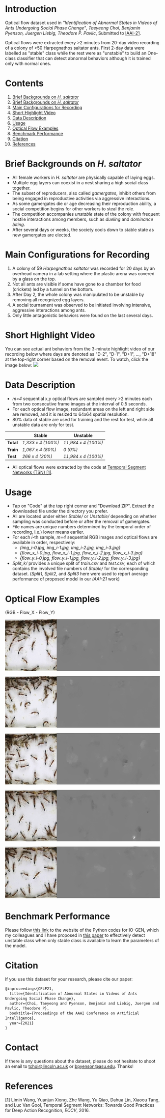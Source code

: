 <!-- # OpticalFlows_HsAnts -->


# Introduction
Optical flow dataset used in 
*"Identification of Abnormal States in Videos of Ants Undergoing Social Phase Change"*,
*Taeyeong Choi, Benjamin Pyenson, Juergen Liebig, Theodore P. Pavlic*, 
Submitted to [IAAI-21](https://aaai.org/Conferences/AAAI-21/iaai-21-call/). 

Optical flows were extracted every >2 minutes from 20-day video recording of a colony of >50 Harpegnathos saltator ants.
First 2-day data were labelled as "stable" class while the rest were as "unstable" to build an One-class classifier that can 
detect abnormal behaviors although it is trained only with normal ones.  

# Contents 

1. [Brief Backgrounds on *H. saltator*](https://github.com/ctyeong/OpticalFlows_HsAnts#brief-backgrounds-on-h-saltator)
1. [Brief Backgrounds on *H. saltator*](https://github.com/ctyeong/OpticalFlows_HsAnts#brief-backgrounds-on-h-saltator)
1. [Main Configurations for Recording](https://github.com/ctyeong/OpticalFlows_HsAnts#main-configurations-for-recording)
1. [Short Highlight Video](https://github.com/ctyeong/OpticalFlows_HsAnts#short-highlight-video)
2. [Data Description](https://github.com/ctyeong/OpticalFlows_HsAnts#data-description)
3. [Usage](https://github.com/ctyeong/OpticalFlows_HsAnts#usage)
4. [Optical Flow Examples](https://github.com/ctyeong/OpticalFlows_HsAnts#optical-flow-examples)
5. [Benchmark Performance](https://github.com/ctyeong/OpticalFlows_HsAnts#benchmark-performance)
6. [Citation](https://github.com/ctyeong/OpticalFlows_HsAnts#citation)
7. [References](https://github.com/ctyeong/OpticalFlows_HsAnts#references)

# Brief Backgrounds on *H. saltator*

- All female workers in *H. saltator* are physically capable of laying eggs.  
- Multiple egg layers can coexist in a nest sharing a high social class together. 
- The subset of reproducers, also called *gamergates*, inhibit others from being engaged in reproductive activities via aggressive interactions.
- As some gamergates die or age decreasing their reproduction ability, a social competition begins for other workers to steal the role. 
- The competition accompanies *unstable* state of the colony with frequent hostile interactions among members, such as *dueling* and *dominance biting*. 
- After several days or weeks, the society cools down to stable state as new gamergates are elected.  

# Main Configurations for Recording

1. A colony of 59 *Harpegnathos saltator* was recorded for 20 days by an overhead camera in a lab setting where the plastic arena was covered by a glass on the top.
1. Not all ants are visible if some have gone to a chamber for food (crickets) led by a tunnel on the bottom. 
1. After Day 2, the whole colony was manipulated to be unstable by removing all recognized egg layers. 
1. A social tournament was observed to be initiated involving intensive, aggressive interactions among ants. 
1. Only little antagonistic behaviors were found on the last several days. 

# Short Highlight Video

You can see actual ant behaviors from the 3-minute highlight video of our recording below where days are denoted as "D-2", "D-1", "D+1", ..., "D+18" at the top-right corner based on the removal event. To watch, click the image below: 
[![](http://img.youtube.com/vi/eGFQb45QejQ/0.jpg)](http://www.youtube.com/watch?v=eGFQb45QejQ "")

# Data Description

- *m=4* sequential x,y optical flows are sampled every >2 minutes each from two consecutive frame images at the interval of 0.5 seconds. 
- For each optical flow image, redundant areas on the left and right side are removed, and it is resized to 64x64 spatial resolution. 
- 80% data of stable are used for training and the rest for test, while all unstable data are only for test. 

|           | Stable             | Unstable            |
|-----------|--------------------|---------------------|
| **Total** | *1,333 x 4 (100%)* | *11,984 x 4 (100%)* |
| **Train** | *1,067 x 4 (80%)*  | *0 (0%)*            |
| **Test**  | *266 x 4 (20%)*    | *11,984 x 4 (100%)* |

- All optical flows were extracted by the code at [Temporal Segment Networks (TSN) [1]](https://github.com/yjxiong/temporal-segment-networks).

# Usage

- Tap on "Code" at the top right corner and "Download ZIP". Extract the downloaded file under the directory you prefer. 
- All are located under either *Stable/* or *Unstable/* depending on whether sampling was conducted before or after the removal of gamergates.
- File names are unique numbers determined by the temporal order of recording, i.e.) lower means earlier. 
- For each *i*-th sample, *m=4* sequential RGB images and optical flows are available in order, respectively:
  - *{img_i-0.jpg, img_i-1.jpg, img_i-2.jpg, img_i-3.jpg}*
  - *{flow_x_i-0.jpg, flow_x_i-1.jpg, flow_x_i-2.jpg, flow_x_i-3.jpg}*
  - *{flow_y_i-0.jpg, flow_y_i-1.jpg, flow_y_i-2.jpg, flow_y_i-3.jpg}*
- *Split_k/* provides a unique split of *train.csv* and *test.csv*, each of which contains the involved file numbers of *Stable/* for the corresponding dataset. (*Split1*, *Split2*, and *Split3* here were used to report average performance of proposed model in our *IAAI-21* work)

# Optical Flow Examples

(RGB - Flow_X - Flow_Y)

![RGB-X-Y](Examples/S2110011/img_x_y.gif)
<!-- ![Flow_X](Examples/S2110011/flow_x.gif)
![Flow_Y](Examples/S2110011/flow_y.gif) -->

![RGB-X-Y](Examples/S2120001/img_x_y.gif)
<!-- ![Flow_X](Examples/S2120001/flow_x.gif)
![Flow_Y](Examples/S2120001/flow_y.gif) -->

![RGB-X-Y](Examples/S2100009/img_x_y.gif)
<!-- ![Flow_X](Examples/S2100009/flow_x.gif)
![Flow_Y](Examples/S2100009/flow_y.gif) -->

![RGB-X-Y](Examples/S2180005/img_x_y.gif)
<!-- ![Flow_X](Examples/S2180005/flow_x.gif)
![Flow_Y](Examples/S2180005/flow_y.gif) -->

![RGB-X-Y](Examples/S2180005/img_x_y-2.gif)
<!-- ![Flow_X](Examples/S2180005/flow_x-2.gif) -->
<!-- ![Flow_Y](Examples/S2180005/flow_y-2.gif) -->

# Benchmark Performance

Please follow [this link](https://github.com/ctyeong/IO-GEN#benchmark-performance) to the website of the Python codes for IO-GEN, which my colleagues and I have proposed in [this paper](https://github.com/ctyeong/OpticalFlows_HsAnts#citation) to effectively detect unstable class when only stable class is available to learn the parameters of the model.

# Citation

If you use this dataset for your research, please cite our paper:

```
@inproceedings{CPLP21,
  title={Identification of Abnormal States in Videos of Ants Undergoing Social Phase Change},
  author={Choi, Taeyeong and Pyenson, Benjamin and Liebig, Juergen and Pavlic, Theodore P},
  booktitle={Proceedings of the AAAI Conference on Artificial Intelligence},
  year={2021}
}
```

# Contact

If there is any questions about the dataset, please do not hesitate to shoot an email to tchoi@lincoln.ac.uk or bpyenson@asu.edu. Thanks!

# References

[1] Limin Wang, Yuanjun Xiong, Zhe Wang, Yu Qiao, Dahua Lin, Xiaoou Tang, and Luc Van Gool, Temporal Segment Networks: Towards Good Practices for Deep Action Recognition, *ECCV*, 2016.